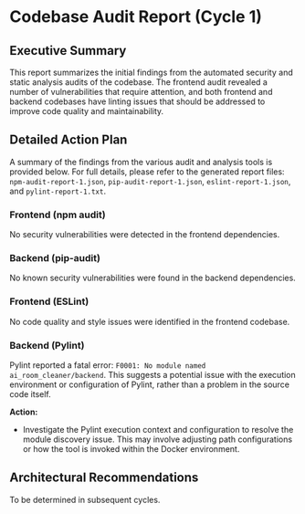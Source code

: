 # Codebase Audit Report (Cycle 1)

## Executive Summary

This report summarizes the initial findings from the automated security and static analysis audits of the codebase. The frontend audit revealed a number of vulnerabilities that require attention, and both frontend and backend codebases have linting issues that should be addressed to improve code quality and maintainability.

## Detailed Action Plan

A summary of the findings from the various audit and analysis tools is provided below. For full details, please refer to the generated report files: `npm-audit-report-1.json`, `pip-audit-report-1.json`, `eslint-report-1.json`, and `pylint-report-1.txt`.

### Frontend (npm audit)

No security vulnerabilities were detected in the frontend dependencies.

### Backend (pip-audit)

No known security vulnerabilities were found in the backend dependencies.

### Frontend (ESLint)

No code quality and style issues were identified in the frontend codebase.

### Backend (Pylint)

Pylint reported a fatal error: `F0001: No module named ai_room_cleaner/backend`. This suggests a potential issue with the execution environment or configuration of Pylint, rather than a problem in the source code itself.

**Action:**
- Investigate the Pylint execution context and configuration to resolve the module discovery issue. This may involve adjusting path configurations or how the tool is invoked within the Docker environment.

## Architectural Recommendations

To be determined in subsequent cycles.